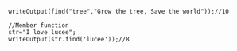 ```luceescript+trycf
	writeOutput(find("tree","Grow the tree, Save the world"));//10

	//Member function
	str="I love lucee";
	writeOutput(str.find('lucee'));//8
```
